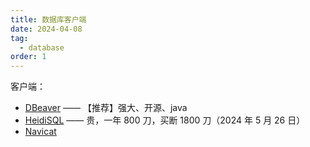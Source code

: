 ```yaml
---
title: 数据库客户端
date: 2024-04-08
tag:
  - database
order: 1
---
```


客户端：

- [DBeaver](./DBeaver.md) —— 【推荐】强大、开源、java
- [HeidiSQL](./HeidiSQL.md) —— 贵，一年 800 刀，买断 1800 刀（2024 年 5 月 26 日）
- [Navicat](./Navicat.md)
